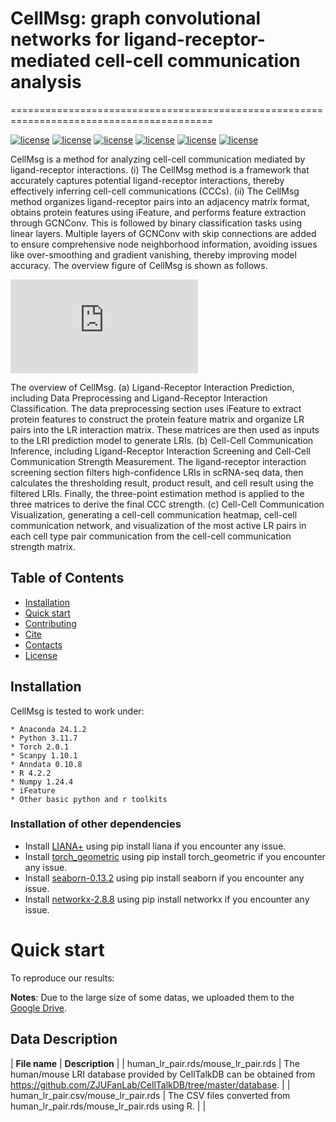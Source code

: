 # CellMsg: graph convolutional networks for ligand-receptor-mediated cell-cell communication analysis
=========================================================================================


[![license](https://img.shields.io/badge/python_-3.11.7_-blue)](https://www.python.org/)
[![license](https://img.shields.io/badge/torch_-2.0.1_-orange)](https://pytorch.org/)
[![license](https://img.shields.io/badge/scanpy_-1.10.1_-red)](https://scanpy.readthedocs.io/en/stable/)
[![license](https://img.shields.io/badge/anndata_-0.10.8_-green)](https://anndata-tutorials.readthedocs.io/en/latest/index.html/)
[![license](https://img.shields.io/badge/LIANA+_-yellow)](https://github.com/saezlab/liana)
[![license](https://img.shields.io/badge/iFeature_-yellow)](https://github.com/Superzchen/iFeature/)


CellMsg is a method for analyzing cell-cell communication mediated by ligand-receptor interactions. (i) The CellMsg method is a framework that accurately captures potential ligand-receptor interactions, thereby effectively inferring cell-cell communications (CCCs). (ii) The CellMsg method organizes ligand-receptor pairs into an adjacency matrix format, obtains protein features using iFeature, and performs feature extraction through GCNConv. This is followed by binary classification tasks using linear layers. Multiple layers of GCNConv with skip connections are added to ensure comprehensive node neighborhood information, avoiding issues like over-smoothing and gradient vanishing, thereby improving model accuracy. The overview figure of CellMsg is shown as follows.


![Image text](https://github.com/xh-lab/CellMsg/blob/main/workflow.pdf)


The overview of CellMsg. (a) Ligand-Receptor Interaction Prediction, including Data Preprocessing and Ligand-Receptor Interaction Classification. The data preprocessing section uses iFeature to extract protein features to construct the protein feature matrix and organize LR pairs into the LR interaction matrix. These matrices are then used as inputs to the LRI prediction model to generate LRIs. (b) Cell-Cell Communication Inference, including Ligand-Receptor Interaction Screening and Cell-Cell Communication Strength Measurement. The ligand-receptor interaction screening section filters high-confidence LRIs in scRNA-seq data, then calculates the thresholding result, product result, and cell result using the filtered LRIs. Finally, the three-point estimation method is applied to the three matrices to derive the final CCC strength. (c) Cell-Cell Communication Visualization, generating a cell-cell communication heatmap, cell-cell communication network, and visualization of the most active LR pairs in each cell type pair communication from the cell-cell communication strength matrix.
## Table of Contents

- [Installation](#installation)
- [Quick start](#quick-start)
- [Contributing](#contributing)
- [Cite](#cite)
- [Contacts](#contacts)
- [License](#license)


## Installation
CellMsg is tested to work under:

```
* Anaconda 24.1.2
* Python 3.11.7
* Torch 2.0.1
* Scanpy 1.10.1
* Anndata 0.10.8
* R 4.2.2
* Numpy 1.24.4
* iFeature
* Other basic python and r toolkits
```
### Installation of other dependencies
* Install [LIANA+](https://github.com/saezlab/liana-py/) using pip install liana if you encounter any issue.
* Install [torch_geometric](https://pytorch-geometric.readthedocs.io/en/latest/) using pip install torch_geometric if you encounter any issue.
* Install [seaborn-0.13.2](https://seaborn.pydata.org/) using pip install seaborn if you encounter any issue.
* Install [networkx-2.8.8](https://pypi.org/project/networkx/2.8.8/) using pip install networkx if you encounter any issue.


# Quick start
To reproduce our results:

**Notes**: Due to the large size of some datas, we uploaded them to the [Google Drive](https://drive.google.com/drive/u/0/my-drive).

## Data Description
| **File name** | **Description** |
| human_lr_pair.rds/mouse_lr_pair.rds | The human/mouse LRI database provided by CellTalkDB can be obtained from https://github.com/ZJUFanLab/CellTalkDB/tree/master/database. |
| human_lr_pair.csv/mouse_lr_pair.rds | The CSV files converted from human_lr_pair.rds/mouse_lr_pair.rds using R. |
| 


